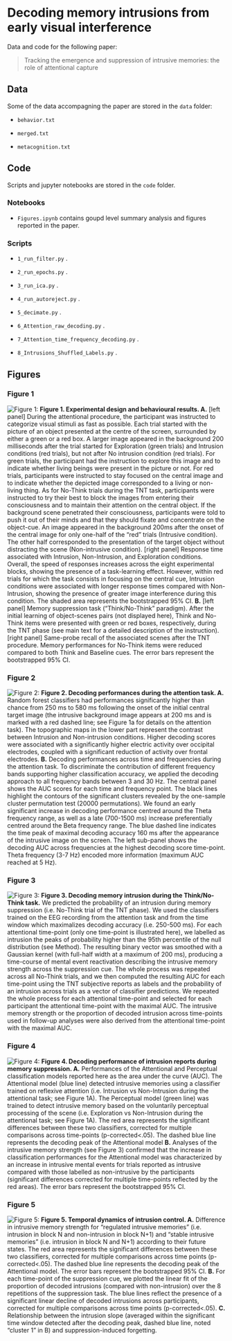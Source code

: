 # Decoding memory intrusions from early visual interference

Data and code for the following paper:

> Tracking the emergence and suppression of intrusive memories: the role of attentional capture

## Data

Some of the data accompagning the paper are stored in the `data` folder:

* `behavior.txt`

* `merged.txt`

* `metacognition.txt`

## Code

Scripts and jupyter notebooks are stored in the `code` folder.

### Notebooks

* `Figures.ipynb` contains  goupd level summary analysis and figures reported in the paper.

### Scripts

* `1_run_filter.py` .

* `2_run_epochs.py` .

* `3_run_ica.py` .

* `4_run_autoreject.py` .

* `5_decimate.py` .

* `6_Attention_raw_decoding.py` .

* `7_Attention_time_frequency_decoding.py` .

* `8_Intrusions_Shuffled_Labels.py` .

## Figures

### Figure 1

![Figure 1: ](./figures/Figure1.png)
**Figure 1. Experimental design and behavioural results. A.** [left panel] During the attentional procedure, the participant was instructed to categorize visual stimuli as fast as possible. Each trial started with the picture of an object presented at the centre of the screen, surrounded by either a green or a red box. A larger image appeared in the background 200 milliseconds after the trial started for Exploration (green trials) and Intrusion conditions (red trials), but not after No intrusion condition (red trials). For green trials, the participant had the instruction to explore this image and to indicate whether living beings were present in the picture or not. For red trials, participants were instructed to stay focused on the central image and to indicate whether the depicted image corresponded to a living or non-living thing. As for No-Think trials during the TNT task, participants were instructed to try their best to block the images from entering their consciousness and to maintain their attention on the central object. If the background scene penetrated their consciousness, participants were told to push it out of their minds and that they should fixate and concentrate on the object-cue. An image appeared in the background 200ms after the onset of the central image for only one-half of the “red” trials (Intrusive condition). The other half corresponded to the presentation of the target object without distracting the scene (Non-intrusive condition). [right panel] Response time associated with Intrusion, Non-Intrusion, and Exploration conditions. Overall, the speed of responses increases across the eight experimental blocks, showing the presence of a task-learning effect. However, within red trials for which the task consists in focusing on the central cue, Intrusion conditions were associated with longer response times compared with Non-Intrusion, showing the presence of greater image interference during this condition. The shaded area represents the bootstrapped 95% CI. **B.** [left panel] Memory suppression task (“Think/No-Think” paradigm). After the initial learning of object-scenes pairs (not displayed here), Think and No-Think items were presented with green or red boxes, respectively, during the TNT phase (see main text for a detailed description of the instruction). [right panel] Same-probe recall of the associated scenes after the TNT procedure. Memory performances for No-Think items were reduced compared to both Think and Baseline cues. The error bars represent the bootstrapped 95% CI.

### Figure 2

![Figure 2: ](./figures/Figure2.png)
**Figure 2. Decoding performances during the attention task. A.** Random forest classifiers had performances significantly higher than chance from 250 ms to 580 ms following the onset of the initial central target image (the intrusive background image appears at 200 ms and is marked with a red dashed line; see Figure 1a for details on the attention task). The topographic maps in the lower part represent the contrast between Intrusion and Non-intrusion conditions. Higher decoding scores were associated with a significantly higher electric activity over occipital electrodes, coupled with a significant reduction of activity over frontal electrodes. **B.** Decoding performances across time and frequencies during the attention task. To discriminate the contribution of different frequency bands supporting higher classification accuracy, we applied the decoding approach to all frequency bands between 3 and 30 Hz. The central panel shows the AUC scores for each time and frequency point. The black lines highlight the contours of the significant clusters revealed by the one-sample cluster permutation test (20000 permutations). We found an early significant increase in decoding performance centred around the Theta frequency range, as well as a late (700-1500 ms) increase preferentially centred around the Beta frequency range. The blue dashed line indicates the time peak of maximal decoding accuracy 160 ms after the appearance of the intrusive image on the screen. The left sub-panel shows the decoding AUC across frequencies at the highest decoding score time-point. Theta frequency (3-7 Hz) encoded more information (maximum AUC reached at 5 Hz).

### Figure 3

![Figure 3: ](./figures/Figure3.png)
**Figure 3. Decoding memory intrusion during the Think/No-Think task.** We predicted the probability of an intrusion during memory suppression (i.e. No-Think trial of the TNT phase). We used the classifiers trained on the EEG recording from the attention task and from the time window which maximalizes decoding accuracy (i.e. 250-500 ms). For each attentional time-point (only one time-point is illustrated here), we labelled as intrusion the peaks of probability higher than the 95th percentile of the null distribution (see Method). The resulting binary vector was smoothed with a Gaussian kernel (with full-half width at a maximum of 200 ms), producing a time-course of mental event reactivation describing the intrusive memory strength across the suppression cue. The whole process was repeated across all No-Think trials, and ​​we then computed the resulting AUC for each time-point using the TNT subjective reports as labels and the probability of an intrusion across trials as a vector of classifier predictions. We repeated the whole process for each attentional time-point and selected for each participant the attentional time-point with the maximal AUC. The intrusive memory strength or the proportion of decoded intrusion across time-points used in follow-up analyses were also derived from the attentional time-point with the maximal AUC.


### Figure 4

![Figure 4: ](./figures/Figure4.png)
**Figure 4. Decoding performance of intrusion reports during memory suppression. A.** Performances of the Attentional and Perceptual classification models reported here as the area under the curve (AUC). The Attentional model (blue line) detected intrusive memories using a classifier trained on reflexive attention (i.e. Intrusion vs Non-Intrusion during the attentional task; see Figure 1A). The Perceptual model (green line) was trained to detect intrusive memory based on the voluntarily perceptual processing of the scene (i.e. Exploration vs Non-Intrusion during the attentional task; see Figure 1A). The red area represents the significant differences between these two classifiers, corrected for multiple comparisons across time-points (p-corrected<.05). The dashed blue line represents the decoding peak of the Attentional model **B.** Analyses of the intrusive memory strength (see Figure 3) confirmed that the increase in classification performances for the Attentional model was characterized by an increase in intrusive mental events for trials reported as intrusive compared with those labelled as non-intrusive by the participants (significant differences corrected for multiple time-points reflected by the red areas). The error bars represent the bootstrapped 95% CI.


### Figure 5

![Figure 5: ](./figures/Figure5.png)
**Figure 5. Temporal dynamics of intrusion control. A.** Difference in intrusive memory strength for “regulated intrusive memories” (i.e. intrusion in block N and non-intrusion in block N+1) and “stable intrusive memories” (i.e. intrusion in block N and N+1) according to their future states. The red area represents the significant differences between these two classifiers, corrected for multiple comparisons across time points (p-corrected<.05). The dashed blue line represents the decoding peak of the Attentional model. The error bars represent the bootstrapped 95% CI. **B.** For each time-point of the suppression cue, we plotted the linear fit of the proportion of decoded intrusions (compared with non-intrusion) over the 8 repetitions of the suppression task. The blue lines reflect the presence of a significant linear decline of decoded intrusions across participants, corrected for multiple comparisons across time points (p-corrected<.05). **C.** Relationship between the intrusion slope (averaged within the significant time window detected after the decoding peak, dashed blue line, noted “cluster 1” in B) and suppression-induced forgetting.
